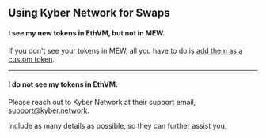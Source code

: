 ## Using Kyber Network for Swaps

#### I see my new tokens in EthVM, but not in MEW.

If you don't see your tokens in MEW, all you have to do is [add them as a custom token](https://kb.myetherwallet.com/en/tokens/how-to-add-custom-token/).

* * *

#### I do not see my tokens in EthVM.

Please reach out to Kyber Network at their support email, support@kyber.network.

Include as many details as possible, so they can further assist you.
